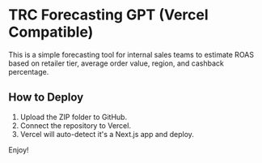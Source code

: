 # TRC Forecasting GPT (Vercel Compatible)

This is a simple forecasting tool for internal sales teams to estimate ROAS based on retailer tier, average order value, region, and cashback percentage.

## How to Deploy

1. Upload the ZIP folder to GitHub.
2. Connect the repository to Vercel.
3. Vercel will auto-detect it's a Next.js app and deploy.

Enjoy!